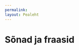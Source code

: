 ```yaml
---
permalink: 
layout: Pealeht
---
```


<p id='teenuseSeisund' class='teade'></p>

# Sõnad ja fraasid

<div id='sonaKirjed'></div>

